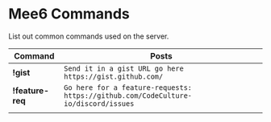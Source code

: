 # Mee6 Commands

List out common commands used on the server.


|  Command | Posts  |
|---|---|
| **!gist**  | ```Send it in a gist URL go here https://gist.github.com/``` |
| **!feature-req**  |  ```Go here for a feature-requests: https://github.com/CodeCulture-io/discord/issues``` |
|   |   |